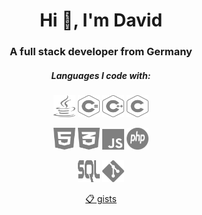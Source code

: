 <h1 align="center">Hi 👋, I'm David</h1>
<h3 align="center">A full stack developer from Germany</h3>

<h5 align="center" color="gray">Languages I code with:</h3>
<p align="center">
<a title="Java"><img width="35px" height="35px" src="https://raw.githubusercontent.com/sczesny/sczesny/main/img/java.svg" alt="Java" loading="lazy"></a>
<a title="C#"><img width="35px" height="35px" src="https://raw.githubusercontent.com/sczesny/sczesny/main/img/csharp.svg" alt="C#" loading="lazy"></a>
<a title="C++"><img width="35px" height="35px" src="https://raw.githubusercontent.com/sczesny/sczesny/main/img/cplusplus.svg" alt="C++" loading="lazy"></a>
<a title="C"><img width="35px" height="35px" src="https://raw.githubusercontent.com/sczesny/sczesny/main/img/c.svg" alt="C" loading="lazy"></a>
</p>

<p align="center">
<a title="HTML"><img width="35px" height="35px" src="https://raw.githubusercontent.com/sczesny/sczesny/main/img/html.svg" alt="HTML" loading="lazy"></a>
<a title="CSS"><img width="35px" height="35px" src="https://raw.githubusercontent.com/sczesny/sczesny/main/img/css.svg" alt="CSS" loading="lazy"></a>
<a title="JavaScript"><img width="35px" height="33px" src="https://raw.githubusercontent.com/sczesny/sczesny/main/img/javascript.svg" alt="JavaScript" loading="lazy"></a>
<a title="PHP"><img width="35px" height="35px" src="https://raw.githubusercontent.com/sczesny/sczesny/main/img/php.svg" alt="PHP" loading="lazy"></a>
</p>

<p align="center">
<a title="SQL"><img width="35px" height="35px" src="https://raw.githubusercontent.com/sczesny/sczesny/main/img/sql.svg" alt="SQL" loading="lazy"></a>
<a title="Git"><img width="35px" height="35px" src="https://raw.githubusercontent.com/sczesny/sczesny/main/img/git.svg" alt="Git" loading="lazy"></a>
<!--a title="Linux"><img width="35px" height="35px" src="https://raw.githubusercontent.com/sczesny/sczesny/main/img/linux.svg" alt="Linux" loading="lazy"></a-->
</p>

<p align="center"><a href="https://gist.github.com/sczesny">📋 gists</a></p>